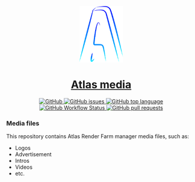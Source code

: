 <a href="#">
    <div align="center">
        <img alt="Atlas render logo" height="150" src="https://github.com/AtlasRender/atlas-media/blob/main/logos/AtlasRenderLogo.svg"/>
    </div>
    <div align="center">
        <h1>Atlas media</h1>
    </div>
    <div align="center">
        <img alt="GitHub" src="https://img.shields.io/github/license/AtlasRender/atlas-core"/>
        <img alt="GitHub issues" src="https://img.shields.io/github/issues-raw/AtlasRender/atlas-core">
        <img alt="GitHub top language" src="https://img.shields.io/github/languages/top/AtlasRender/atlas-core">
        <img alt="GitHub Workflow Status" src="https://img.shields.io/github/workflow/status/AtlasRender/atlas-core/pathfinder-core-run-tests">
        <img alt="GitHub pull requests" src="https://img.shields.io/github/issues-pr/AtlasRender/atlas-core">
    </div>
</a>

### Media files
This repository contains Atlas Render Farm manager media files, such as:
* Logos
* Advertisement
* Intros
* Videos
* etc.
